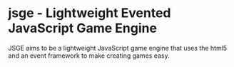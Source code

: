 # jsge - Lightweight Evented JavaScript Game Engine

JSGE aims to be a lightweight JavaScript game engine that uses the html5
<canvas> and an event framework to make creating games easy.
